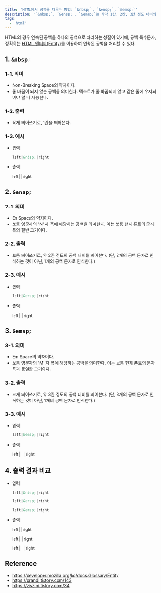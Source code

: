 ```yaml
---
title: 'HTML에서 공백을 다루는 방법: `&nbsp;`, `&ensp;`, `&emsp;`'
description: '`&nbsp;`, `&ensp;`, `&emsp;`는 각각 1칸, 2칸, 3칸 정도 너비의 공백을 생성한다.'
tags:
  - 'html'
---
```


HTML의 경우 연속된 공백을 하나의 공백으로 처리하는 성질이 있기에, 공백 특수문자, 정확히는 [HTML 엔터티(Entity)](https://developer.mozilla.org/ko/docs/Glossary/Entity)를 이용하여 연속된 공백을 처리할 수 있다.

## 1. `&nbsp;`

### 1-1. 의미

- Non-Breaking Space의 약자이다.
- 줄 바꿈이 되지 않는 공백을 의미한다. 텍스트가 줄 바꿈되지 않고 같은 줄에 유지되어야 할 때 사용한다.

### 1-2. 출력

- 작게 띄어쓰기로, 1칸을 띄어쓴다.

### 1-3. 예시

- 입력

  ```html
  left|&nbsp;|right
  ```

- 출력

  left|&nbsp;|right

## 2. `&ensp;`

### 2-1. 의미

- En Space의 약자이다.
- 보통 영문자의 'N' 자 폭에 해당하는 공백을 의미한다. 이는 보통 현재 폰트의 문자 폭의 절반 크기이다.

### 2-2. 출력

- 보통 띄어쓰기로, 약 2칸 정도의 공백 너비를 띄어쓴다. (단, 2개의 공백 문자로 인식하는 것이 아닌, 1개의 공백 문자로 인식한다.)

### 2-3. 예시

- 입력

  ```html
  left|&ensp;|right
  ```

- 출력

  left|&ensp;|right

## 3. `&emsp;`

### 3-1. 의미

- Em Space의 약자이다.
- 보통 영문자의 'M' 자 폭에 해당하는 공백을 의미한다. 이는 보통 현재 폰트의 문자 폭과 동일한 크기이다.

### 3-2. 출력

- 크게 띄어쓰기로, 약 3칸 정도의 공백 너비를 띄어쓴다. (단, 3개의 공백 문자로 인식하는 것이 아닌, 1개의 공백 문자로 인식한다.)

### 3-3. 예시

- 입력

  ```html
  left|&emsp;|right
  ```

- 출력

  left|&emsp;|right

## 4. 출력 결과 비교

- 입력

  ```html
  left|&nbsp;|right

  left|&ensp;|right

  left|&emsp;|right
  ```

- 출력

  left|&nbsp;|right

  left|&ensp;|right

  left|&emsp;|right

## Reference

- <https://developer.mozilla.org/ko/docs/Glossary/Entity>
- <https://grandj.tistory.com/143>
- <https://ziszini.tistory.com/34>
